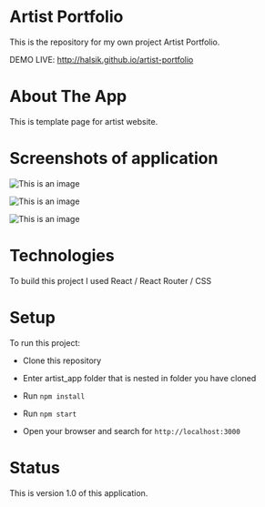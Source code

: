 # Artist Portfolio

This is the repository for my own project Artist Portfolio.

DEMO LIVE: http://halsik.github.io/artist-portfolio

# About The App

This is template page for artist website.

# Screenshots of application

![This is an image](artist_app/src/components/images/artist1.png)

![This is an image](artist_app/src/components/images/artist2.png)

![This is an image](artist_app/src/components/images/artist3.png)

# Technologies

To build this project I used React / React Router / CSS

# Setup

To run this project:

- Clone this repository

- Enter artist_app folder that is nested in folder you have cloned

- Run `npm install`

- Run `npm start`

- Open your browser and search for `http://localhost:3000`

# Status

This is version 1.0 of this application.

